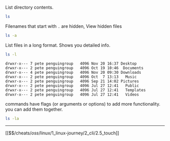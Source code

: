 List directory contents.

``` bash
ls
```

Filenames that start with `.` are hidden,
View hidden files

``` bash
ls -a
```

List files in a long format. 
Shows you detailed info.

``` bash
ls -l
```

```
drwxr-x--- 7 pete penguingroup   4096 Nov 20 16:37 Desktop
drwxr-x--- 2 pete penguingroup   4096 Oct 19 10:46  Documents
drwxr-x--- 4 pete penguingroup   4096 Nov 20 09:30 Downloads
drwxr-x--- 2 pete penguingroup   4096 Oct  7 13:13   Music
drwxr-x--- 2 pete penguingroup   4096 Sep 21 14:02 Pictures
drwxr-x--- 2 pete penguingroup   4096 Jul 27 12:41   Public
drwxr-x--- 2 pete penguingroup   4096 Jul 27 12:41   Templates
drwxr-x--- 2 pete penguingroup   4096 Jul 27 12:41   Videos
```

commands have flags (or arguments or options) to add more functionality.
you can add them together.

``` bash
ls -la
```

---
[[$$$/$cheats/$oss/$linux/1_linux-journey/2_cli/2.5_touch]]